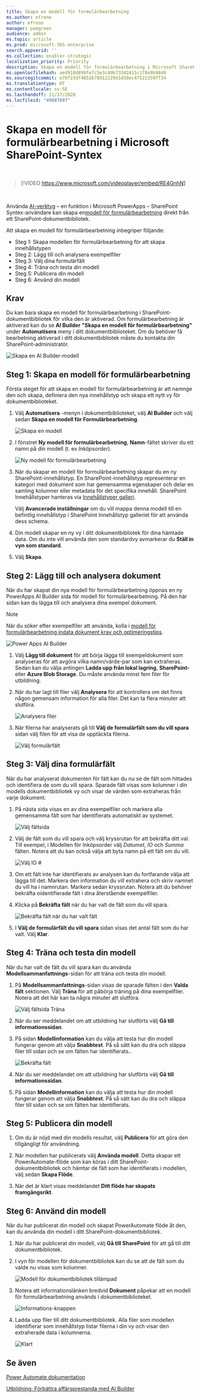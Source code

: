 ```yaml
---
title: Skapa en modell för formulärbearbetning
ms.author: efrene
author: efrene
manager: pamgreen
audience: admin
ms.topic: article
ms.prod: microsoft-365-enterprise
search.appverid: ''
ms.collection: enabler-strategic
localization_priority: Priority
description: Skapa en modell för formulärbearbetning i Microsoft SharePoint-Syntex.
ms.openlocfilehash: aed918d899fe7c5e3c49b733d2411c178e9b98d0
ms.sourcegitcommit: e7bf23df4852b78912229d1d38ec475223597f34
ms.translationtype: HT
ms.contentlocale: sv-SE
ms.lasthandoff: 11/17/2020
ms.locfileid: "49087697"
---
```

# <a name="create-a-form-processing-model-in-microsoft-sharepoint-syntex"></a>Skapa en modell för formulärbearbetning i Microsoft SharePoint-Syntex

</br>

> [!VIDEO https://www.microsoft.com/videoplayer/embed/RE4GnhN]  

</br>

Använda [AI-verktyg](https://docs.microsoft.com/ai-builder/overview) – en funktion i Microsoft PowerApps – SharePoint Syntex-användare kan skapa en[modell för formulärbearbetning](form-processing-overview.md) direkt från ett SharePoint-dokumentbibliotek. 

Att skapa en modell för formulärbearbetning inbegriper följande:
 - Steg 1: Skapa modellen för formulärbearbetning för att skapa innehållstypen
 - Steg 2: Lägg till och analysera exempelfiler
 - Steg 3: Välj dina formulärfält
 - Steg 4: Träna och testa din modell
 - Steg 5: Publicera din modell
 - Steg 6: Använd din modell

## <a name="requirements"></a>Krav

Du kan bara skapa en modell för formulärbearbetning i SharePoint-dokumentbibliotek för vilka den är aktiverad. Om formulärbearbetning är aktiverad kan du se **AI Builder** **"Skapa en modell för formulärbearbetning"** under **Automatisera** meny i ditt dokumentbiblioteket. Om du behöver få bearbetning aktiverad i ditt dokumentbibliotek måste du kontakta din SharePoint-administratör.

 ![Skapa en AI Builder-modell](../media/content-understanding/create-ai-builder-model.png)</br>

## <a name="step-1-create-a-form-processing-model"></a>Steg 1: Skapa en modell för formulärbearbetning

Första steget för att skapa en modell för formulärbearbetning är att namnge den och skapa, definiera den nya innehållstyp och skapa ett nytt vy för dokumentbiblioteket.

1. Välj **Automatisera** -menyn i dokumentbiblioteket, välj **AI Builder** och välj sedan **Skapa en modell för Formulärbearbetning**.

    ![Skapa en modell](../media/content-understanding/create-ai-builder-model.png)</br>

2. I fönstret **Ny modell för formulärbearbetning**, **Namn**-fältet skriver du ett namn på din modell (t. ex *Inköpsorder*).

    ![Ny modell för formulärbearbetning](../media/content-understanding/new-form-model.png)</br> 

3. När du skapar en modell för formulärbearbetning skapar du en ny SharePoint-innehållstyp. En SharePoint-innehållstyp representerar en kategori med dokument som har gemensamma egenskaper och delar en samling kolumner eller metadata för det specifika innehåll. SharePoint Innehållstyper hanteras via [Innehållstyper galleri]().

    Välj **Avancerade inställningar** om du vill mappa denna modell till en befintlig innehållstyp i SharePoint Innehållstyp galleriet för att använda dess schema. 

4. Din modell skapar en ny vy i ditt dokumentbibliotek för dina hämtade data. Om du inte vill använda den som standardvy avmarkerar du **Ställ in vyn som standard**.

5. Välj **Skapa**.

## <a name="step-2-add-and-analyze-documents"></a>Steg 2: Lägg till och analysera dokument

När du har skapat din nya modell för formulärbearbetning öppnas en ny PowerApps AI Builder sida för modell för formulärbearbetning. På den här sidan kan du lägga till och analysera dina exempel dokument. </br>

> [!NOTE]
> När du söker efter exempelfiler att använda, kolla i [modell för formulärbearbetning indata dokument krav och optimeringstips](https://docs.microsoft.com/ai-builder/form-processing-model-requirements). 

   ![Power Apps AI Builder](../media/content-understanding/powerapps.png)</br> 
 
1. Välj **Lägg till dokument** för att börja lägga till exempeldokument som analyseras för att avgöra vilka namn/värde-par som kan extraheras. Sedan kan du välja antingen **Ladda upp från lokal lagring**, **SharePoint-** eller **Azure Blob Storage**. Du måste använda minst fem filer för utbildning.

2. När du har lagt till filer välj **Analysera** för att kontrollera om det finns någon gemensam information för alla filer. Det kan ta flera minuter att slutföra.</br> 
 
    ![Analysera filer](../media/content-understanding/analyze.png)</br> 

3. När filerna har analyserats gå till **Välj de formulärfält som du vill spara** sidan välj filen för att visa de upptäckta filerna.</br>

    ![Välj formulärfält](../media/content-understanding/select-form-fields.png)</br> 

## <a name="step-3-select-your-form-fields"></a>Steg 3: Välj dina formulärfält

När du har analyserat dokumenten för fält kan du nu se de fält som hittades och identifiera de som du vill spara. Sparade fält visas som kolumner i din modells dokumentbibliotek vy och visar de värden som extraheras från varje dokument.

1. På nästa sida visas en av dina exempelfiler och markera alla gemensamma fält som har identifierats automatiskt av systemet. </br>

    ![Välj fältsida](../media/content-understanding/select-fields-page.png)</br> 

2. Välj de fält som du vill spara och välj kryssrutan för att bekräfta ditt val. Till exempel, i Modellen för Inköpsorder välj *Datumet*, *IO* och *Summa* fälten. Notera att du kan också välja att byta namn på ett fält om du vill.</br>

    ![Välj IO #](../media/content-understanding/po.png)</br> 

3. Om ett fält inte har identifierats av analysen kan du fortfarande välja att lägga till det. Markera den information du vill extrahera och skriv namnet du vill ha i namnrutan. Markera sedan kryssrutan. Notera att du behöver bekräfta oidentifierade fält i dina återstående exempelfiler.

4. Klicka på **Bekräfta fält** när du har valt de fält som du vill spara. </br>
 
    ![Bekräfta fält när du har valt fält](../media/content-understanding/confirm-fields.png)</br> 
 
5. I **Välj de formulärfält du vill spara** sidan visas det antal fält som du har valt. Välj **Klar**.

## <a name="step-4-train-and-test-your-model"></a>Steg 4: Träna och testa din modell

När du har valt de fält du vill spara kan du använda **Modellsammanfattnings**-sidan för att träna och testa din modell.

1. På **Modellsammanfattnings**-sidan visas de sparade fälten i den **Valda fält** sektionen. Välj **Träna** för att påbörja träning på dina exempelfiler. Notera att det här kan ta några minuter att slutföra.</br>

     ![Välj fältsida Träna](../media/content-understanding/select-fields-train.png)</br> 

2. När du ser meddelandet om att utbildning har slutförts välj **Gå till informationssidan**. 

3. På sidan **Modellinformation** kan du välja att testa hur din modell fungerar genom att välja **Snabbtest**. På så sätt kan du dra och släppa filer till sidan och se om fälten har identifierats..

    ![Bekräfta fält](../media/content-understanding/select-fields-train.png)</br> 

2. När du ser meddelandet om att utbildning har slutförts välj **Gå till informationssidan**. 

3. På sidan **Modellinformation** kan du välja att testa hur din modell fungerar genom att välja **Snabbtest**. På så sätt kan du dra och släppa filer till sidan och se om fälten har identifierats.

## <a name="step-5-publish-your-model"></a>Steg 5: Publicera din modell

1. Om du är nöjd med din modells resultat, välj **Publicera** för att göra den tillgängligt för användning.

2. När modellen har publicerats välj **Använda modell**. Detta skapar ett PowerAutomate-flöde som kan köras i ditt SharePoint-dokumentbibliotek och hämtar de fält som har identifierats i modellen, välj sedan **Skapa Flöde**.
  
3. När det är klart visas meddelandet **Ditt flöde har skapats framgångsrikt**.
 
## <a name="step-6-use-your-model"></a>Steg 6: Använd din modell

När du har publicerat din modell och skapat PowerAutomate flöde åt den, kan du använda din modell i ditt SharePoint-dokumentbibliotek.

1. När du har publicerat din modell, välj **Gå till SharePoint** för att gå till ditt dokumentbibliotek.

2. I vyn för modellen för dokumentbibliotek kan du se att de fält som du valde nu visas som kolumner.</br>

    ![Modell för dokumentbibliotek tillämpad](../media/content-understanding/doc-lib-view.png)</br> 

3. Notera att informationslänken bredvid **Dokument** påpekar att en modell för formulärbearbetning används i dokumentbiblioteket.

    ![Informations-knappen](../media/content-understanding/info-button.png)</br>  

4. Ladda upp filer till ditt dokumentbibliotek. Alla filer som modellen identifierar som innehållstyp listar filerna i din vy och visar den extraherade data i kolumnerna.</br>

    ![Klart](../media/content-understanding/doc-lib-done.png)</br>  

## <a name="see-also"></a>Se även
  
[Power Automate dokumentation](https://docs.microsoft.com/power-automate/)

[Utbildning: Förbättra affärsprestanda med AI Builder](https://docs.microsoft.com/learn/paths/improve-business-performance-ai-builder/?source=learn)
